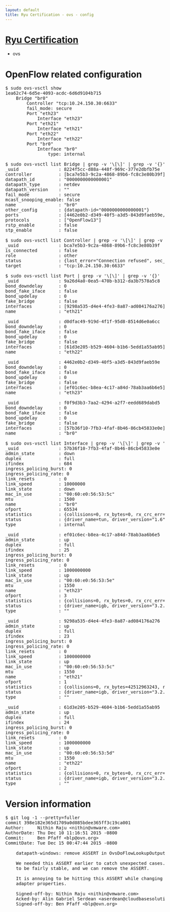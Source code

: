 ```yaml
---
layout: default
title: Ryu Certification - ovs - config
---
```

# [Ryu Certification](http://osrg.github.io/ryu/certification.html)
* ovs 

# OpenFlow related configuration
<pre>
$ sudo ovs-vsctl show
1ea62c74-6d5e-4093-acdc-6d6d9104b715
    Bridge "br0"
        Controller "tcp:10.24.150.30:6633"
        fail_mode: secure
        Port "eth23"
            Interface "eth23"
        Port "eth21"
            Interface "eth21"
        Port "eth22"
            Interface "eth22"
        Port "br0"
            Interface "br0"
                type: internal

$ sudo ovs-vsctl list Bridge | grep -v '\[\]' | grep -v '{}'
_uuid               : 8224f5cc-d88a-448f-969c-377e2dbfb75e
controller          : [bca7e5b3-9c2a-4868-89b6-fc8c3e80b39f]
datapath_id         : "0000000000000001"
datapath_type       : netdev
datapath_version    : "<built-in>"
fail_mode           : secure
mcast_snooping_enable: false
name                : "br0"
other_config        : {datapath-id="0000000000000001"}
ports               : [4462e0b2-d349-40f5-a3d5-843d9faeb59e, 9a26d4a0-0ea5-470b-b312-da3b7578a5c8, d0dfac49-919d-4f1f-95d8-8514d6e0a6cc, f0f9d3b3-7aa2-4294-a2f7-eedd689dabd5]
protocols           : ["OpenFlow13"]
rstp_enable         : false
stp_enable          : false

$ sudo ovs-vsctl list Controller | grep -v '\[\]' | grep -v '{}'
_uuid               : bca7e5b3-9c2a-4868-89b6-fc8c3e80b39f
is_connected        : false
role                : other
status              : {last_error="Connection refused", sec_since_connect="672", sec_since_disconnect="6", state=BACKOFF}
target              : "tcp:10.24.150.30:6633"

$ sudo ovs-vsctl list Port | grep -v '\[\]' | grep -v '{}'
_uuid               : 9a26d4a0-0ea5-470b-b312-da3b7578a5c8
bond_downdelay      : 0
bond_fake_iface     : false
bond_updelay        : 0
fake_bridge         : false
interfaces          : [9298a535-d4e4-4fe3-8a87-ad084176a276]
name                : "eth21"

_uuid               : d0dfac49-919d-4f1f-95d8-8514d6e0a6cc
bond_downdelay      : 0
bond_fake_iface     : false
bond_updelay        : 0
fake_bridge         : false
interfaces          : [61d3e205-b529-4604-b1b6-5edd1a55ab95]
name                : "eth22"

_uuid               : 4462e0b2-d349-40f5-a3d5-843d9faeb59e
bond_downdelay      : 0
bond_fake_iface     : false
bond_updelay        : 0
fake_bridge         : false
interfaces          : [ef01c6ec-b8ea-4c17-a84d-78ab3aa6b6e5]
name                : "eth23"

_uuid               : f0f9d3b3-7aa2-4294-a2f7-eedd689dabd5
bond_downdelay      : 0
bond_fake_iface     : false
bond_updelay        : 0
fake_bridge         : false
interfaces          : [57b36f10-7fb3-4faf-8b46-86cb45833e0e]
name                : "br0"

$ sudo ovs-vsctl list Interface | grep -v '\[\]' | grep -v '{}'
_uuid               : 57b36f10-7fb3-4faf-8b46-86cb45833e0e
admin_state         : down
duplex              : full
ifindex             : 684
ingress_policing_burst: 0
ingress_policing_rate: 0
link_resets         : 0
link_speed          : 10000000
link_state          : down
mac_in_use          : "00:60:e0:56:53:5c"
mtu                 : 1500
name                : "br0"
ofport              : 65534
statistics          : {collisions=0, rx_bytes=0, rx_crc_err=0, rx_dropped=0, rx_errors=0, rx_frame_err=0, rx_over_err=0, rx_packets=0, tx_bytes=0, tx_dropped=0, tx_errors=0, tx_packets=0}
status              : {driver_name=tun, driver_version="1.6", firmware_version="N/A"}
type                : internal

_uuid               : ef01c6ec-b8ea-4c17-a84d-78ab3aa6b6e5
admin_state         : up
duplex              : full
ifindex             : 25
ingress_policing_burst: 0
ingress_policing_rate: 0
link_resets         : 0
link_speed          : 1000000000
link_state          : up
mac_in_use          : "00:60:e0:56:53:5e"
mtu                 : 1550
name                : "eth23"
ofport              : 3
statistics          : {collisions=0, rx_bytes=0, rx_crc_err=0, rx_dropped=0, rx_errors=0, rx_frame_err=0, rx_over_err=0, rx_packets=0, tx_bytes=6556353000, tx_dropped=0, tx_errors=0, tx_packets=4370902}
status              : {driver_name=igb, driver_version="3.2.10-k", firmware_version="2.10-9"}
type                : ""

_uuid               : 9298a535-d4e4-4fe3-8a87-ad084176a276
admin_state         : up
duplex              : full
ifindex             : 23
ingress_policing_burst: 0
ingress_policing_rate: 0
link_resets         : 0
link_speed          : 1000000000
link_state          : up
mac_in_use          : "00:60:e0:56:53:5c"
mtu                 : 1550
name                : "eth21"
ofport              : 1
statistics          : {collisions=0, rx_bytes=42512963243, rx_crc_err=0, rx_dropped=0, rx_errors=0, rx_frame_err=0, rx_over_err=0, rx_packets=28392360, tx_bytes=0, tx_dropped=0, tx_errors=0, tx_packets=0}
status              : {driver_name=igb, driver_version="3.2.10-k", firmware_version="2.10-9"}
type                : ""

_uuid               : 61d3e205-b529-4604-b1b6-5edd1a55ab95
admin_state         : up
duplex              : full
ifindex             : 24
ingress_policing_burst: 0
ingress_policing_rate: 0
link_resets         : 0
link_speed          : 1000000000
link_state          : up
mac_in_use          : "00:60:e0:56:53:5d"
mtu                 : 1550
name                : "eth22"
ofport              : 2
statistics          : {collisions=0, rx_bytes=0, rx_crc_err=0, rx_dropped=0, rx_errors=0, rx_frame_err=0, rx_over_err=0, rx_packets=0, tx_bytes=29330134221, tx_dropped=0, tx_errors=0, tx_packets=19575966}
status              : {driver_name=igb, driver_version="3.2.10-k", firmware_version="2.10-9"}
type                : ""
</pre>

# Version information
<pre>
$ git log -1 --pretty=fuller
commit 398e182e365d1709a0d085bdee365ff3c19ca001
Author:     Nithin Raju &lt;nithin@vmware.com&gt;
AuthorDate: Thu Dec 10 11:16:51 2015 -0800
Commit:     Ben Pfaff &lt;blp@ovn.org&gt;
CommitDate: Tue Dec 15 00:47:44 2015 -0800

    datapath-windows: remove ASSERT in OvsDoFlowLookupOutput&#40;&#41;
    
    We needed this ASSERT earlier to catch unexpected cases. This code seems
    to be fairly stable, and we can remove the ASSERT.
    
    It is annoying to be hitting this ASSERT while changing the internal
    adapter properties.
    
    Signed-off-by: Nithin Raju &lt;nithin@vmware.com&gt;
    Acked-by: Alin Gabriel Serdean &lt;aserdean@cloudbasesolutions.com&gt;
    Signed-off-by: Ben Pfaff &lt;blp@ovn.org&gt;
</pre>
